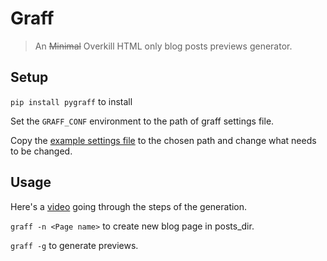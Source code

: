 # Graff

> An ~~Minimal~~ Overkill HTML only blog posts previews generator.

## Setup



`pip install pygraff` to install

Set the `GRAFF_CONF` environment to the path of graff settings file.

Copy the [example settings file](/settings) to the chosen path and change what needs to be changed.

## Usage

Here's a [video](https://youtu.be/giPiaubVhrA) going through the steps of the generation.

`graff -n <Page name>` to create new blog page in posts_dir.

`graff -g` to generate previews.

